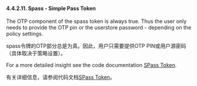 #### 4.4.2.11. Spass - Simple Pass Token

The OTP component of the spass token is always true. Thus the user only needs to provide the OTP pin or the userstore password - depending on the policy settings.

spass令牌的OTP部分总是为真。因此，用户只需要提供OTP PIN或用户源密码（具体取决于策略设置）。

For a more detailed insight see the code documentation [SPass Token](http://privacyidea.readthedocs.io/en/latest/modules/lib/tokentypes/spass.html#code-spass-token).

有关详细信息，请参阅代码文档[SPass Token](http://privacyidea.readthedocs.io/en/latest/modules/lib/tokentypes/spass.html#code-spass-token)。